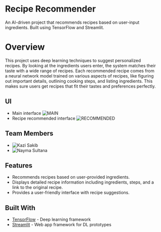# Recipe Recommender
An AI-driven project that recommends recipes based on user-input ingredients. Built using TensorFlow and Streamlit.

# Overview
This project uses deep learning techniques to suggest personalized recipes. By looking at the ingredients users enter, the system matches their taste with a wide range of recipes. Each recommended recipe comes from a neural network model trained on various aspects of recipes, like figuring out important details, outlining cooking steps, and listing ingredients. This makes sure users get recipes that fit their tastes and preferences perfectly.

## UI
* Main interface
![MAIN](https://github.com/kzsakib/recipe-recommender/assets/101088043/984282ac-a2d0-4dfd-aa9d-68600812cf07)
* Recipe recommended interface
![RECOMMENDED](https://github.com/kzsakib/recipe-recommender/assets/101088043/72d75dfa-67a3-4d97-a739-1081b1c11c3e)



## Team Members
* ![Kazi Sakib](https://github.com/kzsakib)
* ![Nayma Sultana](https://github.com/naymaSultana)


## Features
* Recommends recipes based on user-provided ingredients.
* Displays detailed recipe information including ingredients, steps, and a link to the original recipe.
* Provides a user-friendly interface with recipe suggestions.


## Built With
* [TensorFlow](https://www.tensorflow.org/) - Deep learning framework
* [Streamlit](https://streamlit.io/) - Web app framework for DL prototypes

